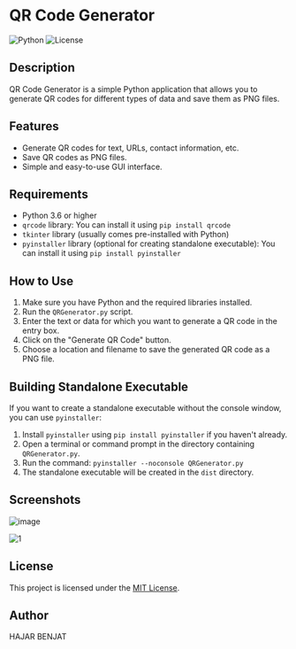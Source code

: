 # QR Code Generator
![Python](https://img.shields.io/badge/python-3.10-blue.svg)
![License](https://img.shields.io/badge/license-MIT-green.svg)

## Description
QR Code Generator is a simple Python application that allows you to generate QR codes for different types of data and save them as PNG files.

## Features
- Generate QR codes for text, URLs, contact information, etc.
- Save QR codes as PNG files.
- Simple and easy-to-use GUI interface.

## Requirements
- Python 3.6 or higher
- `qrcode` library: You can install it using `pip install qrcode`
- `tkinter` library (usually comes pre-installed with Python)
- `pyinstaller` library (optional for creating standalone executable): You can install it using `pip install pyinstaller`

## How to Use
1. Make sure you have Python and the required libraries installed.
2. Run the `QRGenerator.py` script.
3. Enter the text or data for which you want to generate a QR code in the entry box.
4. Click on the "Generate QR Code" button.
5. Choose a location and filename to save the generated QR code as a PNG file.

## Building Standalone Executable
If you want to create a standalone executable without the console window, you can use `pyinstaller`:

1. Install `pyinstaller` using `pip install pyinstaller` if you haven't already.
2. Open a terminal or command prompt in the directory containing `QRGenerator.py`.
3. Run the command: `pyinstaller --noconsole QRGenerator.py`
4. The standalone executable will be created in the `dist` directory.

## Screenshots
![image](https://github.com/hajarbenjat/QR-Generator-Python/assets/138059507/03fe597a-136f-4dbf-9bef-2d001bc35d92)

![1](https://github.com/hajarbenjat/QR-Generator-Python/assets/138059507/f2f1761f-201a-4aee-9836-9fcd0c561479)


## License
This project is licensed under the [MIT License](LICENSE).

## Author
HAJAR BENJAT
